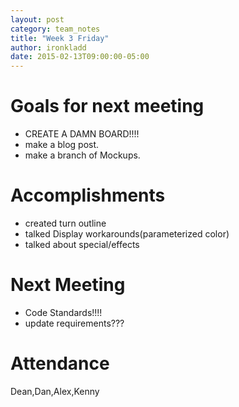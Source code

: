 ```yaml
---
layout: post
category: team_notes
title: "Week 3 Friday"
author: ironkladd
date: 2015-02-13T09:00:00-05:00
---
```


# Goals for next meeting
- CREATE A DAMN BOARD!!!!
- make a blog post.
- make a branch of Mockups.


# Accomplishments

- created turn outline
- talked Display workarounds(parameterized color)
- talked about special/effects

# Next Meeting
  - Code Standards!!!!
  - update requirements???


# Attendance

Dean,Dan,Alex,Kenny

